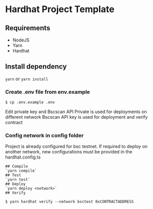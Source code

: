# Hardhat Project Template

## Requirements

- NodeJS
- Yarn
- Hardhat

## Install dependency

`yarn` or `yarn install`

### Create .env file from env.example

```
$ cp .env.example .env
```

Edit private key and Bscscan API
Private is used for deployments on different network
Bscscan API key is used for deployment and verify contract

### Config network in config folder

Project is already configured for bsc testnet.
If required to deploy on another network, new configurations must be provided in the hardhat.config.ts

```shell
## Compile
`yarn compile`
## Test
`yarn test`
## Deploy
`yarn deploy <network>`
## Verify
```

```
$ yarn hardhat verify --network bsctest 0xCONTRACTADDRESS
```
